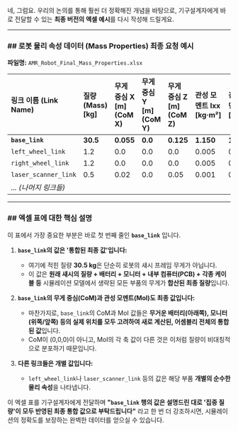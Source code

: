 네, 그럼요. 우리의 논의를 통해 훨씬 더 정확해진 개념을 바탕으로, 기구설계자에게 바로 전달할 수 있는 **최종 버전의 엑셀 예시**를 다시 작성해 드릴게요.

---
### ## 로봇 물리 속성 데이터 (Mass Properties) 최종 요청 예시

**파일명:** `AMR_Robot_Final_Mass_Properties.xlsx`

| 링크 이름 (Link Name) | 질량 (Mass) [kg] | 무게 중심 X [m] (CoM X) | 무게 중심 Y [m] (CoM Y) | 무게 중심 Z [m] (CoM Z) | 관성 모멘트 Ixx [kg·m²] | 관성 모멘트 Iyy [kg·m²] | 관성 모멘트 Izz [kg·m²] | 관성 모멘트 Ixy [kg·m²] | 관성 모멘트 Ixz [kg·m²] | 관성 모멘트 Iyz [kg·m²] |
| :--- | :--- | :--- | :--- | :--- | :--- | :--- | :--- | :--- | :--- | :--- |
| **`base_link`** | **30.5** | **0.055** | **0.0** | **0.125** | **1.150** | **1.860** | **2.550** | **0.0** | **-0.080** | **0.0** |
| `left_wheel_link` | 1.2 | 0.0 | 0.0 | 0.0 | 0.005 | 0.009 | 0.005 | 0.0 | 0.0 | 0.0 |
| `right_wheel_link`| 1.2 | 0.0 | 0.0 | 0.0 | 0.005 | 0.009 | 0.005 | 0.0 | 0.0 | 0.0 |
| `laser_scanner_link`| 0.5 | 0.02 | 0.0 | 0.05 | 0.001 | 0.001 | 0.0015 | 0.0 | 0.0 | 0.0 |
| *... (나머지 링크들)*| | | | | | | | | | |

---
### ## 엑셀 표에 대한 핵심 설명

이 표에서 가장 중요한 부분은 바로 첫 번째 줄인 **`base_link`** 입니다.

1.  **`base_link`의 값은 '통합된 최종 값'입니다:**
    * 여기에 적힌 질량 **30.5 kg**은 단순히 로봇의 섀시 프레임 무게가 아닙니다.
    * 이 값은 **원래 섀시의 질량 + 배터리 + 모니터 + 내부 컴퓨터(PCB) + 각종 케이블 등** 시뮬레이션 모델에서 생략된 모든 부품의 무게가 **합산된 최종 질량**입니다.

2.  **`base_link`의 무게 중심(CoM)과 관성 모멘트(MoI)도 최종 값입니다:**
    * 마찬가지로, `base_link`의 CoM과 MoI 값들은 **무거운 배터리(아래쪽), 모니터(위쪽/앞쪽) 등의 실제 위치를 모두 고려하여 새로 계산된, 어셈블리 전체의 통합된 값**입니다.
    * CoM이 (0,0,0)이 아니고, MoI의 각 축 값이 다른 것은 이처럼 질량이 비대칭적으로 분포하기 때문입니다.

3.  **다른 링크들은 개별 값입니다:**
    * `left_wheel_link`나 `laser_scanner_link` 등의 값은 해당 부품 **개별의 순수한 물리 속성**을 나타냅니다.

이 엑셀 표를 기구설계자에게 전달하며 **"`base_link` 행의 값은 설명드린 대로 '집중 질량'이 모두 반영된 최종 통합 값으로 부탁드립니다"** 라고 한 번 더 강조하시면, 시뮬레이션의 정확도를 보장하는 완벽한 데이터를 얻으실 수 있습니다.
